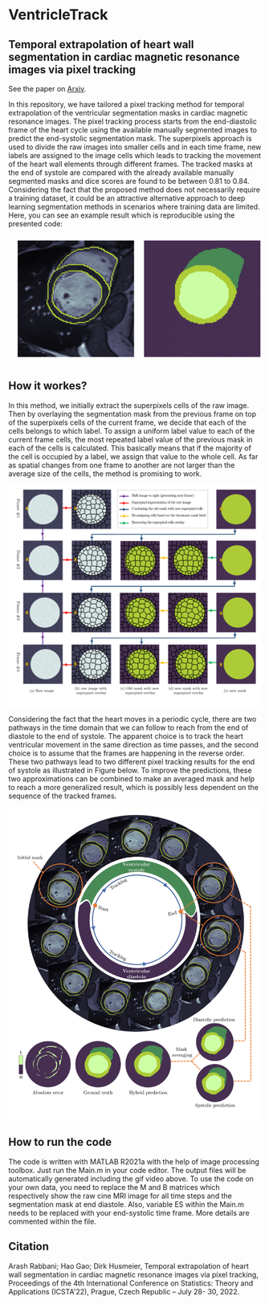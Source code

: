 # VentricleTrack
## Temporal extrapolation of heart wall segmentation in cardiac magnetic resonance images via pixel tracking
See the paper on [Arxiv](https://arxiv.org/abs/2208.00165).

In this repository, we have tailored a pixel tracking method for temporal extrapolation of the ventricular segmentation masks in cardiac magnetic resonance images. The pixel tracking process starts from the end-diastolic frame of the heart cycle using the available manually segmented images to predict the end-systolic segmentation mask. The superpixels approach is used to divide the raw images into smaller cells and in each time frame, new labels are assigned to the image cells which leads to tracking the movement of the heart wall elements through different frames. The tracked masks at the end of systole are compared with the already available manually segmented masks and dice scores are found to be between 0.81 to 0.84. Considering the fact that the proposed method does not necessarily require a training dataset, it could be an attractive alternative approach to deep learning segmentation methods in scenarios where training data are limited. Here, you can see an example result which is reproducible using the presented code: 

![myfile](Final.gif)

## How it workes?
In this method, we initially extract the superpixels cells of the raw image. Then by overlaying the segmentation mask from the previous frame on top of the superpixels cells of the current frame, we decide that each of the cells belongs to which label. To assign a uniform label value to each of the current frame cells, the most repeated label value of the previous mask in each of the cells is calculated. This basically means that if the majority of the cell is occupied by a label, we assign that value to the whole cell. As far as spatial changes from one frame to another are not larger than the average size of the cells, the method is promising to work. 

![myfile](Images/Figure-1.png)

Considering the fact that the heart moves in a periodic cycle, there are two pathways in the time domain that we can follow to reach from the end of diastole to the end of systole. The apparent choice is to track the heart ventricular movement in the same direction as time passes, and the second choice is to assume that the frames are happening in the reverse order. These two pathways lead to two different pixel tracking results for the end of systole as illustrated in Figure below. To improve the predictions, these two approximations can be combined to make an averaged mask and help to reach a more generalized result, which is possibly less dependent on the sequence of the tracked frames. 

![myfile](Images/Figure-2.png)

## How to run the code
The code is written with MATLAB R2021a with the help of image processing toolbox. Just run the Main.m in your code editor. The output files will be automatically generated including the gif video above. To use the code on your own data, you need to replace the M and B matrices which respectively show the raw cine MRI image for all time steps and the segmentation mask at end diastole. Also, variable ES within the Main.m needs to be replaced with your end-systolic time frame. More details are commented within the file. 

## Citation
Arash Rabbani; Hao Gao; Dirk Husmeier, Temporal extrapolation of heart wall segmentation in cardiac magnetic resonance images via pixel tracking, Proceedings of the 4th International Conference on Statistics: Theory and Applications (ICSTA'22), Prague, Czech Republic – July 28- 30, 2022.


